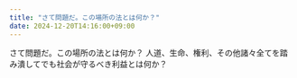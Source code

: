 ```yaml
---
title: "さて問題だ。この場所の法とは何か？"
date: 2024-12-20T14:16:00+09:00
---
```

さて問題だ。この場所の法とは何か？
人道、生命、権利、その他諸々全てを踏み潰してでも社会が守るべき利益とは何か？
